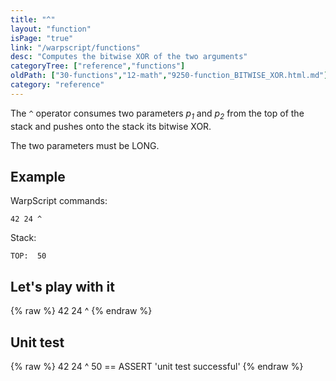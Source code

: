 ```yaml
---
title: "^"
layout: "function"
isPage: "true"
link: "/warpscript/functions"
desc: "Computes the bitwise XOR of the two arguments"
categoryTree: ["reference","functions"]
oldPath: ["30-functions","12-math","9250-function_BITWISE_XOR.html.md"]
category: "reference"
---
```

 

The `^` operator consumes two parameters *p<sub>1</sub>* and *p<sub>2</sub>* from the top of the stack 
and pushes onto the stack its bitwise XOR.

The two parameters must be LONG.


## Example ##

WarpScript commands:

    42 24 ^ 

Stack: 

    TOP:  50

## Let's play with it ##

{% raw %}
<warp10-warpscript-widget backend="{{backend}}"  exec-endpoint="{{execEndpoint}}">42 24 ^ 
</warp10-warpscript-widget>
{% endraw %}    


## Unit test ##

{% raw %}
<warp10-warpscript-widget backend="{{backend}}"  exec-endpoint="{{execEndpoint}}">42 24 ^ 
50 == ASSERT
'unit test successful'
</warp10-warpscript-widget>
{% endraw %}        
